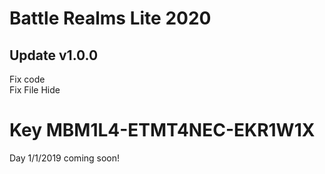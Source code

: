 # Battle Realms Lite 2020

## Update v1.0.0
Fix code\
Fix File Hide

# Key MBM1L4-ETMT4NEC-EKR1W1X
Day 1/1/2019 coming soon!
